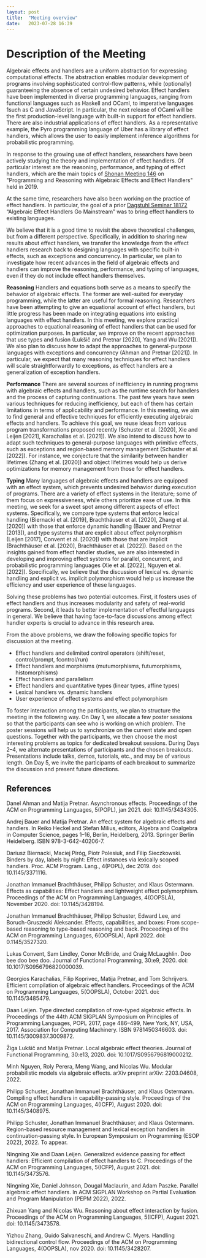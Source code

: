 ```yaml
---
layout: post
title:  "Meeting overview"
date:   2023-07-28 16:39
---
```

# Description of the Meeting

Algebraic effects and handlers are a uniform abstraction for expressing computational effects. The abstraction enables modular development of programs involving sophisticated control-flow patterns, while (optionally) guaranteeing the absence of certain undesired behavior. Effect handlers have been implemented in diverse programming languages, ranging from functional languages such as Haskell and OCaml, to imperative languages 1such as C and JavaScript. In particular, the next release of OCaml will be the first production-level language with built-in support for effect handlers. There are also industrial applications of effect handlers. As a representative example, the Pyro programming language of Uber has a library of effect handlers, which allows the user to easily implement inference algorithms for probabilistic programming.

In response to the growing use of effect handlers, researchers have been actively studying the theory and implementation of effect handlers. Of particular interest are the reasoning, performance, and typing of effect handlers, which are the main topics of [Shonan Meeting 146](https://shonan.nii.ac.jp/seminars/146/) on "Programming and Reasoning with Algebraic Effects and Effect Handlers" held in 2019.

At the same time, researchers have also been working on the practice of effect handlers. In particular, the goal of a prior [Dagstuhl Seminar 18172](https://www.dagstuhl.de/seminars/seminar-calendar/seminar-details/18172) “Algebraic Effect Handlers Go Mainstream” was to bring effect handlers to existing languages.

We believe that it is a good time to revisit the above theoretical challenges, but from a different perspective. Specifically, in addition to sharing new results about effect handlers, we transfer the knowledge from the effect handlers research back to designing languages with specific built-in effects, such as exceptions and concurrency. In particular, we plan to investigate how recent advances in the field of algebraic effects and handlers can improve the reasoning, performance, and typing of languages, even if they do not include effect handlers themselves.

**Reasoning** Handlers and equations both serve as a means to specify the behavior of algebraic effects. The former are well-suited for everyday programming, while the latter are useful for formal reasoning. Researchers have been attempting to give an equational account of effect handlers, but little progress has been made on integrating equations into existing languages with effect handlers. In this meeting, we explore practical approaches to equational reasoning of effect handlers that can be used for optimization purposes. In particular, we improve on the recent approaches that use types and fusion (Lukšič and Pretnar [2020], Yang and Wu [2021]). We also plan to discuss how to adapt the approaches to general-purpose languages with exceptions and concurrency (Ahman and Pretnar [2021]). In particular, we expect that many reasoning techniques for effect handlers will scale straightforwardly to exceptions, as effect handlers are a generalization of exception handlers.

**Performance** There are several sources of inefficiency in running programs with algebraic effects and handlers, such as the runtime search for handlers and the process of capturing continuations. The past few years have seen various techniques for reducing inefficiency, but each of them has certain limitations in terms of applicability and performance. In this meeting, we aim to find general and effective techniques for efficiently executing algebraic effects and handlers. To achieve this goal, we reuse ideas from various program transformations proposed recently (Schuster et al. [2020], Xie and Leijen [2021], Karachalias et al. [2021]). We also intend to discuss how to adapt such techniques to general-purpose languages with primitive effects, such as exceptions and region-based memory management (Schuster et al. [2022]). For instance, we conjecture that the similarity between handler lifetimes (Zhang et al. [2020]) and object lifetimes would help us derive optimizations for memory management from those for effect handlers.

**Typing** Many languages of algebraic effects and handlers are equipped with an effect system, which prevents undesired behavior during execution of programs. There are a variety of effect systems in the literature; some of them focus on expressiveness, while others prioritize ease of use. In this meeting, we seek for a sweet spot among different aspects of effect systems. Specifically, we compare type systems that enforce lexical handling (Biernacki et al. [2019], Brachthäuser et al. [2020], Zhang et al. [2020]) with those that enforce dynamic handling (Bauer and Pretnar [2013]), and type systems that are explicit about effect polymorphism (Leijen [2017], Convent et al. [2020]) with those that are implicit (Brachthäuser et al. [2020], Brachthäuser et al. [2022]). Based on the insights gained from effect handler studies, we are also interested in developing and improving effect systems for parallel, concurrent, and probabilistic programming languages (Xie et al. [2022], Nguyen et al. [2022]). Specifically, we believe that the discussion of lexical vs. dynamic handling and explicit vs. implicit polymorphism would help us increase the efficiency and user experience of these languages.

Solving these problems has two potential outcomes. First, it fosters uses of effect handlers and thus increases modularity and safety of real-world programs. Second, it leads to better implementation of effectful languages in general. We believe that having face-to-face discussions among effect handler experts is crucial to advance in this research area.

From the above problems, we draw the following specific topics for discussion at the meeting.

-    Effect handlers and delimited control operators (shift/reset, control/prompt, fcontrol/run)
-    Effect handlers and morphisms (mutumorphisms, futumorphisms, histomorphisms)
-    Effect handlers and parallelism
-    Effect handlers and quantitative types (linear types, affine types)
-    Lexical handlers vs. dynamic handlers
-    User experience of effect systems and effect polymorphism

To foster interaction among the participants, we plan to structure the meeting in the following way. On Day 1, we allocate a few poster sessions so that the participants can see who is working on which problem. The poster sessions will help us to synchronize on the current state and open questions. Together with the participants, we then choose the most interesting problems as topics for dedicated breakout sessions. During Days 2–4, we alternate presentations of participants and the chosen breakouts. Presentations include talks, demos, tutorials, etc., and may be of various length. On Day 5, we invite the participants of each breakout to summarize the discussion and present future directions.

## References

Danel Ahman and Matija Pretnar. Asynchronous effects. Proceedings of the ACM on Programming Languages, 5(POPL), jan 2021. doi: 10.1145/3434305.

Andrej Bauer and Matija Pretnar. An effect system for algebraic effects and handlers. In Reiko Heckel and Stefan Milius, editors, Algebra and Coalgebra in Computer Science, pages 1–16, Berlin, Heidelberg, 2013. Springer Berlin Heidelberg. ISBN 978-3-642-40206-7.

Dariusz Biernacki, Maciej Piróg, Piotr Polesiuk, and Filip Sieczkowski. Binders by day, labels by night: Effect instances via lexically scoped handlers. Proc. ACM Program. Lang., 4(POPL), dec 2019. doi: 10.1145/3371116.

Jonathan Immanuel Brachthäuser, Philipp Schuster, and Klaus Ostermann. Effects as capabilities: Effect handlers and lightweight effect polymorphism. Proceedings of the ACM on Programming Languages, 4(OOPSLA), November 2020. doi: 10.1145/3428194.

Jonathan Immanuel Brachthäuser, Philipp Schuster, Edward Lee, and Boruch-Gruszecki Aleksander. Effects, capabilities, and boxes: From scope-based reasoning to type-based reasoning and back. Proceedings of the ACM on Programming Languages, 6(OOPSLA), April 2022. doi: 0.1145/3527320.

Lukas Convent, Sam Lindley, Conor McBride, and Craig McLaughlin. Doo bee doo bee doo. Journal of Functional Programming, 30:e9, 2020. doi: 10.1017/S0956796820000039.

Georgios Karachalias, Filip Koprivec, Matija Pretnar, and Tom Schrijvers. Efficient compilation of algebraic effect handlers. Proceedings of the ACM on Programming Languages, 5(OOPSLA), October 2021. doi: 10.1145/3485479.

Daan Leijen. Type directed compilation of row-typed algebraic effects. In Proceedings of the 44th ACM SIGPLAN Symposium on Principles of Programming Languages, POPL 2017, page 486–499, New York, NY, USA, 2017. Association for Computing Machinery. ISBN 9781450346603. doi: 10.1145/3009837.3009872.

Žiga Lukšič and Matija Pretnar. Local algebraic effect theories. Journal of Functional Programming, 30:e13, 2020. doi: 10.1017/S0956796819000212.

Minh Nguyen, Roly Perera, Meng Wang, and Nicolas Wu. Modular probabilistic models via algebraic effects. arXiv preprint arXiv: 2203.04608, 2022.

Philipp Schuster, Jonathan Immanuel Brachthäuser, and Klaus Ostermann. Compiling effect handlers in capability-passing style. Proceedings of the ACM on Programming Languages, 4(ICFP), August 2020. doi: 10.1145/3408975.

Philipp Schuster, Jonathan Immanuel Brachthäuser, and Klaus Ostermann. Region-based resource management and lexical exception handlers in continuation-passing style. In European Symposium on Programming (ESOP 2022), 2022. To appear.

Ningning Xie and Daan Leijen. Generalized evidence passing for effect handlers: Efficient compilation of effect handlers to C. Proceedings of the ACM on Programming Languages, 5(ICFP), August 2021. doi: 10.1145/3473576.

Ningning Xie, Daniel Johnson, Dougal Maclaurin, and Adam Paszke. Parallel algebraic effect handlers. In ACM SIGPLAN Workshop on Partial Evaluation and Program Manipulation (PEPM 2022), 2022.

Zhixuan Yang and Nicolas Wu. Reasoning about effect interaction by fusion. Proceedings of the ACM on Programming Languages, 5(ICFP), August 2021. doi: 10.1145/3473578.

Yizhou Zhang, Guido Salvaneschi, and Andrew C. Myers. Handling bidirectional control flow. Proceedings of the ACM on Programming Languages, 4(OOPSLA), nov 2020. doi: 10.1145/3428207.